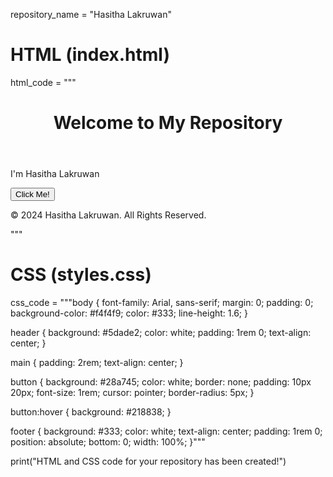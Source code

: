 repository_name = "Hasitha Lakruwan"

# HTML (index.html)
html_code = """<!DOCTYPE html>
<html lang=\"en\">
<head>
    <meta charset=\"UTF-8\">
    <meta name=\"viewport\" content=\"width=device-width, initial-scale=1.0\">
    <title>Welcome to Awesome Project</title>
    <link rel=\"stylesheet\" href=\"styles.css\">
</head>
<body>
    <header>
        <h1>Welcome to My Repository</h1>
    </header>
    <main>
        <p>I'm Hasitha Lakruwan</p>
        <button>Click Me!</button>
    </main>
    <footer>
        <p>&copy; 2024 Hasitha Lakruwan. All Rights Reserved.</p>
    </footer>
</body>
</html>"""

# CSS (styles.css)
css_code = """body {
    font-family: Arial, sans-serif;
    margin: 0;
    padding: 0;
    background-color: #f4f4f9;
    color: #333;
    line-height: 1.6;
}

header {
    background: #5dade2;
    color: white;
    padding: 1rem 0;
    text-align: center;
}

main {
    padding: 2rem;
    text-align: center;
}

button {
    background: #28a745;
    color: white;
    border: none;
    padding: 10px 20px;
    font-size: 1rem;
    cursor: pointer;
    border-radius: 5px;
}

button:hover {
    background: #218838;
}

footer {
    background: #333;
    color: white;
    text-align: center;
    padding: 1rem 0;
    position: absolute;
    bottom: 0;
    width: 100%;
}"""

print("HTML and CSS code for your repository has been created!")
